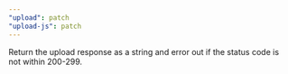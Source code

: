 ```yaml
---
"upload": patch
"upload-js": patch
---
```


Return the upload response as a string and error out if the status code is not within 200-299.
